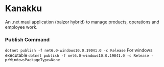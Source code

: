 ﻿# Kanakku 
An .net maui application (balzor hybrid) to manage products, operations and employee work.

### Publish Command
`dotnet publish -f net6.0-windows10.0.19041.0 -c Release`
 For windows executable 
`dotnet publish -f net6.0-windows10.0.19041.0 -c Release -p:WindowsPackageType=None`